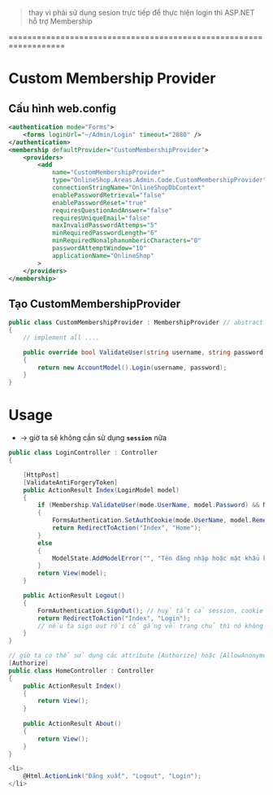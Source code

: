 > thay vì phải sử dụng sesion trực tiếp để thực hiện login thì ASP.NET hỗ trợ Membership

==================================================================
# Custom Membership Provider

## Cấu hình web.config
```xml - web.config
<authentication mode="Forms">
    <forms loginUrl="~/Admin/Login" timeout="2880" />
</authentication>
<membership defaultProvider="CustomMembershipProvider">
    <providers>
        <add 
            name="CustomMembershipProvider" 
            type="OnlineShop.Areas.Admin.Code.CustomMembershipProvider"
            connectionStringName="OnlineShopDbContext"
            enablePasswordRetrieval="false"
            enablePasswordReset="true"
            requiresQuestionAndAnswer="false"
            requiresUniqueEmail="false"
            maxInvalidPasswordAttemps="5"
            minRequiredPasswordLength="6"
            minRequiredNonalphanumbericCharacters="0"
            passwordAttemptWindow="10"
            applicationName="OnlineShop"
        >
    </providers>
</membership>
```

## Tạo CustomMembershipProvider 

```cs - ~/Areas/Admin/Code/
public class CustomMembershipProvider : MembershipProvider // abstract class of "System.Web.Security"
{
    // implement all ....

    public override bool ValidateUser(string username, string password) // kiểm tra login
    {
        return new AccountModel().Login(username, password);
    }
}
```

# Usage
* -> giờ ta sẽ không cần sử dụng **`session`** nữa

```cs
public class LoginController : Controller
{

    [HttpPost]
    [ValidateAntiForgeryToken] 
    public ActionResult Index(LoginModel model)
    {
        if (Membership.ValidateUser(mode.UserName, model.Password) && ModelState.IsValid)
        {
            FormsAuthentication.SetAuthCookie(mode.UserName, model.RememberMe);
            return RedirectToAction("Index", "Home");
        }
        else 
        {
            ModelState.AddModelError("", "Tên đăng nhập hoặc mật khẩu không đúng");
        }
        return View(model);
    }

    public ActionResult Logout()
    {
        FormAuthentication.SignOut(); // huỷ tất cả session, cookie nó tạo
        return RedirectToAction("Index", "Login");
        // nếu ta sign out rồi cố gắng về trang chủ thì nó không cho
    }
}

// giờ ta có thể sử dụng các attribute [Authorize] hoặc [AllowAnonymous] để Authen
[Authorize]
public class HomeController : Controller
{
    public ActionResult Index()
    {
        return View();
    }
    
    public ActionResult About()
    {
        return View();
    }
}
```

```cs - ~/Areas/Admin/Views/Shared/_Layout.cshtml
<li>
    @Html.ActionLink("Đăng xuất", "Logout", "Login");
</li>
```